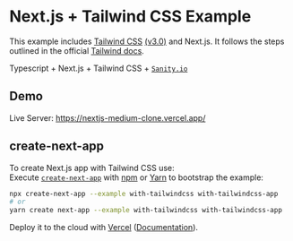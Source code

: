# Next.js + Tailwind CSS Example

This example includes [Tailwind CSS](https://tailwindcss.com/) [(v3.0)](https://tailwindcss.com/blog/tailwindcss-v3) and Next.js. It follows the steps outlined in the official [Tailwind docs](https://tailwindcss.com/docs/guides/nextjs).

Typescript + Next.js + Tailwind CSS + [`Sanity.io`](https://www.sanity.io/)

## Demo

Live Server: https://nextjs-medium-clone.vercel.app/

## create-next-app

To create Next.js app with Tailwind CSS use:\
Execute [`create-next-app`](https://github.com/vercel/next.js/tree/canary/packages/create-next-app) with [npm](https://docs.npmjs.com/cli/init) or [Yarn](https://yarnpkg.com/lang/en/docs/cli/create/) to bootstrap the example:

```bash
npx create-next-app --example with-tailwindcss with-tailwindcss-app
# or
yarn create next-app --example with-tailwindcss with-tailwindcss-app
```

Deploy it to the cloud with [Vercel](https://vercel.com/new?utm_source=github&utm_medium=readme&utm_campaign=next-example) ([Documentation](https://nextjs.org/docs/deployment)).

